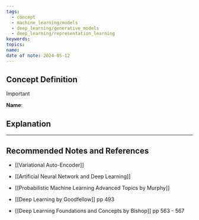 ```yaml
---
tags:
  - concept
  - machine_learning/models
  - deep_learning/generative_models
  - deep_learning/representation_learning
keywords: 
topics: 
name: 
date of note: 2024-05-12
---
```


## Concept Definition

>[!important]
>**Name**: 



## Explanation





-----------
##  Recommended Notes and References


- [[Variational Auto-Encoder]]
- [[Artificial Neural Network and Deep Learning]]


- [[Probabilistic Machine Learning Advanced Topics by Murphy]]
- [[Deep Learning by Goodfellow]] pp 493
- [[Deep Learning Foundations and Concepts by Bishop]] pp 563 - 567